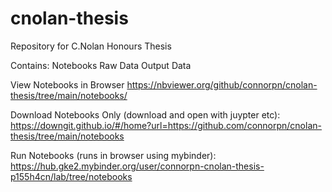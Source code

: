 # cnolan-thesis
Repository for C.Nolan Honours Thesis

Contains:
Notebooks
Raw Data
Output Data

View Notebooks in Browser
https://nbviewer.org/github/connorpn/cnolan-thesis/tree/main/notebooks/

Download Notebooks Only (download and open with juypter etc):
https://downgit.github.io/#/home?url=https://github.com/connorpn/cnolan-thesis/tree/main/notebooks

Run Notebooks (runs in browser using mybinder):
https://hub.gke2.mybinder.org/user/connorpn-cnolan-thesis-p155h4cn/lab/tree/notebooks

